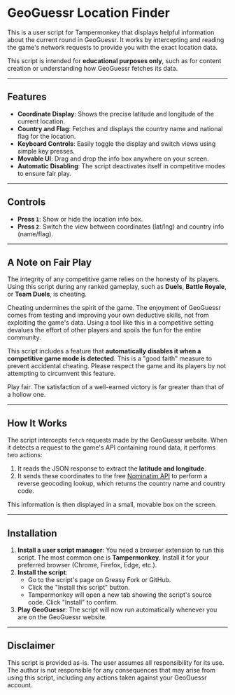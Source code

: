 # GeoGuessr Location Finder

This is a user script for Tampermonkey that displays helpful information about the current round in GeoGuessr. It works by intercepting and reading the game's network requests to provide you with the exact location data.

This script is intended for **educational purposes only**, such as for content creation or understanding how GeoGuessr fetches its data.

---

## Features

* **Coordinate Display**: Shows the precise latitude and longitude of the current location.
* **Country and Flag**: Fetches and displays the country name and national flag for the location.
* **Keyboard Controls**: Easily toggle the display and switch views using simple key presses.
* **Movable UI**: Drag and drop the info box anywhere on your screen.
* **Automatic Disabling**: The script deactivates itself in competitive modes to ensure fair play.

---

## Controls

* **Press `1`**: Show or hide the location info box.
* **Press `2`**: Switch the view between coordinates (lat/lng) and country info (name/flag).

---

## A Note on Fair Play

The integrity of any competitive game relies on the honesty of its players. Using this script during any ranked gameplay, such as **Duels**, **Battle Royale**, or **Team Duels**, is cheating.

Cheating undermines the spirit of the game. The enjoyment of GeoGuessr comes from testing and improving your own deductive skills, not from exploiting the game's data. Using a tool like this in a competitive setting devalues the effort of other players and spoils the fun for the entire community.

This script includes a feature that **automatically disables it when a competitive game mode is detected**. This is a "good faith" measure to prevent accidental cheating. Please respect the game and its players by not attempting to circumvent this feature.

Play fair. The satisfaction of a well-earned victory is far greater than that of a hollow one.

---

##  How It Works

The script intercepts `fetch` requests made by the GeoGuessr website. When it detects a request to the game's API containing round data, it performs two actions:

1.  It reads the JSON response to extract the **latitude and longitude**.
2.  It sends these coordinates to the free [Nominatim API](https://nominatim.openstreetmap.org/) to perform a reverse geocoding lookup, which returns the country name and country code.

This information is then displayed in a small, movable box on the screen.

---

## Installation

1.  **Install a user script manager**: You need a browser extension to run this script. The most common one is **Tampermonkey**. Install it for your preferred browser (Chrome, Firefox, Edge, etc.).
2.  **Install the script**:
    * Go to the script's page on Greasy Fork or GitHub.
    * Click the "Install this script" button.
    * Tampermonkey will open a new tab showing the script's source code. Click "Install" to confirm.
3.  **Play GeoGuessr**: The script will now run automatically whenever you are on the GeoGuessr website.

---

## Disclaimer

This script is provided as-is. The user assumes all responsibility for its use. The author is not responsible for any consequences that may arise from using this script, including any actions taken against your GeoGuessr account.
